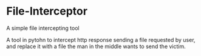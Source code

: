 # File-Interceptor
A simple file intercepting tool

A tool in pytohn to intercept http response sending a file requested by user, and replace it with a file the man in the middle wants to send the victim. 
